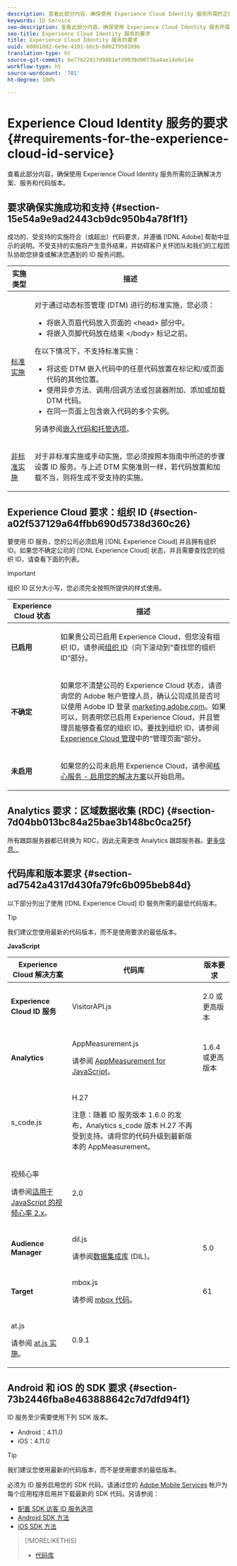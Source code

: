 ```yaml
---
description: 查看此部分内容，确保使用 Experience Cloud Identity 服务所需的正确解决方案、服务和代码版本。
keywords: ID Service
seo-description: 查看此部分内容，确保使用 Experience Cloud Identity 服务所需的正确解决方案、服务和代码版本。
seo-title: Experience Cloud Identity 服务的要求
title: Experience Cloud Identity 服务的要求
uuid: 608b1082-6e9e-4101-b6cb-60027950109b
translation-type: ht
source-git-commit: 6e77622817d9881efd9039d9073ba4ae14e8e14e
workflow-type: ht
source-wordcount: '781'
ht-degree: 100%

---
```



# Experience Cloud Identity 服务的要求{#requirements-for-the-experience-cloud-id-service}

查看此部分内容，确保使用 Experience Cloud Identity 服务所需的正确解决方案、服务和代码版本。

## 要求确保实施成功和支持 {#section-15e54a9e9ad2443cb9dc950b4a78f1f1}

成功的、受支持的实施符合（或超出）代码要求，并遵循 [!DNL Adobe] 帮助中显示的说明。不受支持的实施将产生意外结果，并妨碍客户关怀团队和我们的工程团队协助您排查或解决您遇到的 ID 服务问题。

<table id="table_2216C44AA66248DCAA13BF64BDF2D88A"> 
 <thead> 
  <tr> 
   <th colname="col1" class="entry"> 实施类型 </th> 
   <th colname="col2" class="entry"> 描述 </th> 
  </tr> 
 </thead>
 <tbody> 
  <tr> 
   <td colname="col1"> <p> <a href="../implementation-guides/standard.md#concept-89cd0199a9634fc48644f2d61e3d2445" format="dita" scope="local"> 标准实施</a> </p> </td> 
   <td colname="col2"> <p>对于通过动态标签管理 (DTM) 进行的标准实施，您必须： </p> 
    <ul id="ul_59CDE179566844B494F3068FF6333809"> 
     <li id="li_CCCB6AFC08EE405F94C42216D3CE50AC"> 将嵌入页眉代码放入页面的 <span class="codeph">&lt;head&gt;</span> 部分中。 </li> 
     <li id="li_13962F2CB1764091A84863BE499675A2">将嵌入页脚代码放在结束 <span class="codeph">&lt;/body&gt;</span> 标记之前。 </li> 
    </ul> <p>在以下情况下，不支持标准实施： </p> 
    <ul id="ul_3B62559317ED4C7AA548C3B8DBA281F7"> 
     <li id="li_1F16C6D412944197BEA56BC24730782C"> 将这些 DTM 嵌入代码中的任意代码放置在标记和/或页面代码的其他位置。 </li> 
     <li id="li_05615C01F3A947BBBD41046E68377224"> 使用异步方法、调用/回调方法或包装器附加、添加或加载 DTM 代码。 </li> 
     <li id="li_B2137DFF627B473FA876580449026D2B">在同一页面上包含嵌入代码的多个实例。 </li> 
    </ul> <p>另请参阅<a href="https://docs.adobe.com/content/help/zh-Hans/dtm/using/client-side/deployment.html" format="https" scope="external">嵌入代码和托管选项</a>。 </p> </td> 
  </tr> 
  <tr> 
   <td colname="col1"> <p> <a href="../implementation-guides/implementation-guides.md#section-2c4f2db1f9704315a7cccab6d2e07113" format="dita" scope="local"> 非标准实施 </a> </p> </td> 
   <td colname="col2"> <p>对于非标准实施或手动实施，您必须按照本指南中所述的步骤设置 ID 服务。与上述 DTM 实施准则一样，若代码放置和加载不当，则将生成不受支持的实施。 </p> </td> 
  </tr> 
 </tbody> 
</table>

## Experience Cloud 要求：组织 ID {#section-a02f537129a64ffbb690d5738d360c26}

要使用 ID 服务，您的公司必须启用 [!DNL Experience Cloud] 并且拥有组织 ID。如果您不确定公司的 [!DNL Experience Cloud] 状态，并且需要查找您的组织 ID，请查看下面的列表。

>[!IMPORTANT]
>
>组织 ID 区分大小写，您必须完全按照所提供的样式使用。

<table id="table_6C74B676EB094C568D2439FDCC9A7830"> 
 <thead> 
  <tr> 
   <th colname="col1" class="entry"> Experience Cloud 状态 </th> 
   <th colname="col2" class="entry"> 描述 </th> 
  </tr> 
 </thead>
 <tbody> 
  <tr> 
   <td colname="col1"> <p> <b>已启用</b> </p> </td> 
   <td colname="col2"> <p>如果贵公司已启用 <span class="keyword">Experience Cloud</span>，但您没有组织 ID，请参阅<a href="https://docs.adobe.com/content/help/zh-Hans/core-services/interface/manage-users-and-products/organizations.html" format="https" scope="external">组织 ID</a>（向下滚动到“查找您的组织 ID”<i></i>部分。 </p> </td> 
  </tr> 
  <tr> 
   <td colname="col1"> <p> <b>不确定</b> </p> </td> 
   <td colname="col2"> <p> 如果您不清楚公司的 <span class="keyword">Experience Cloud</span> 状态，请咨询您的 Adobe 帐户管理人员，确认公司成员是否可以使用 Adobe ID 登录 <a href="https://experiencecloud.adobe.com" format="https" scope="external">marketing.adobe.com</a>。如果可以，则表明您已启用 Experience Cloud，并且管理员能够查看您的组织 ID。要找到组织 ID，请参阅 <a href="https://docs.adobe.com/help/zh-Hans/core-services/interface/experience-cloud.html" format="https" scope="external">Experience Cloud 管理</a>中的“管理页面”部分。 </p> </td> 
  </tr> 
  <tr> 
   <td colname="col1"> <p> <b>未启用</b> </p> </td> 
   <td colname="col2"> <p> 如果您的公司未启用 Experience Cloud，请参阅<a href="https://docs.adobe.com/content/help/zh-Hans/core-services/interface/about-core-services/core-services.html" format="https" scope="external">核心服务 - 启用您的解决方案</a>以开始启用。 </p> </td> 
  </tr> 
 </tbody> 
</table>

## Analytics 要求：区域数据收集 (RDC) {#section-7d04bb013bc84a25bae3b148bc0ca25f}

所有跟踪服务器都已转换为 RDC，因此无需更改 Analytics 跟踪服务器。[更多信息...](https://docs.adobe.com/content/help/en/analytics/admin/data-collection/regional-data-collection/regional-data-collection.html)

## 代码库和版本要求 {#section-ad7542a4317d430fa79fc6b095beb84d}

以下部分列出了使用 [!DNL Experience Cloud] ID 服务所需的最低代码版本。

>[!TIP]
>
>我们建议您使用最新的代码版本，而不是使用要求的最低版本。

**JavaScript**

<table id="table_8E773F76DBCB4797A0C117080CA8707C"> 
 <thead> 
  <tr> 
   <th colname="col1" class="entry"> Experience Cloud 解决方案 </th> 
   <th colname="col3" class="entry"> 代码库 </th> 
   <th colname="col4" class="entry"> 版本要求 </th> 
  </tr> 
 </thead>
 <tbody> 
  <tr> 
   <td colname="col1"> <p> <b><span class="keyword"></span>  Experience Cloud ID 服务</b> </p> </td> 
   <td colname="col3"> <p> <span class="codeph"> VisitorAPI.js</span> </p> </td> 
   <td colname="col4"> <p>2.0 或更高版本 </p> </td> 
  </tr> 
  <tr> 
   <td colname="col1" morerows="2"> <p> <b> <span class="keyword"> Analytics </span> </b> </p> </td> 
   <td colname="col3"> <p> <span class="codeph"> AppMeasurement.js</span> </p> <p>请参阅 <a href="https://docs.adobe.com/content/help/zh-Hans/analytics/implementation/js/overview.html" format="https" scope="external">AppMeasurement for JavaScript</a>。 </p> </td> 
   <td colname="col4"> <p>1.6.4 或更高版本 </p> </td> 
  </tr> 
  <tr> 
   <td colname="col3"> <p> <span class="codeph"> s_code.js</span> </p> </td> 
   <td colname="col4"> <p>H.27 </p> <p> <p>注意：<span class="keyword">随着 ID 服务版本 1.6.0 的发布，Analytics</span> s_code 版本 H.27 不再受到支持。请将您的代码升级到最新版本的 AppMeasurement。 </p> </p> </td> 
  </tr> 
  <tr> 
   <td colname="col3"> <p>视频心率 </p> <p>请参阅<a href="https://docs.adobe.com/content/help/zh-Hans/media-analytics/using/media-overview.html" format="https" scope="external">适用于 JavaScript 的视频心率 2.x</a>。 </p> </td> 
   <td colname="col4"> <p>2.0 </p> </td> 
  </tr> 
  <tr> 
   <td colname="col1"> <p> <b> <span class="keyword"> Audience Manager </span> </b> </p> </td> 
   <td colname="col3"> <p> <span class="codeph"> dil.js</span> </p> <p> 请参阅<a href="https://docs.adobe.com/content/help/zh-Hans/audience-manager/user-guide/dil-api/dil-overview.html" format="https" scope="external">数据集成库</a> (DIL)。 </p> </td> 
   <td colname="col4"> <p>5.0 </p></td> 
  </tr> 
  <tr> 
   <td colname="col1" morerows="1"> <p> <b> <span class="keyword"> Target </span> </b> </p> </td> 
   <td colname="col3"> <p> <span class="codeph"> mbox.js</span> </p> <p>请参阅 <a href="https://docs.adobe.com/content/help/zh-Hans/target/using/implement-target/client-side/mbox-implement/mbox-technical.html" format="https" scope="external">mbox 代码</a>。 </p> </td> 
   <td colname="col4"> <p>61 </p> </td> 
  </tr> 
  <tr> 
   <td colname="col3"> <p> <span class="codeph"> at.js</span> </p> <p>请参阅 <a href="https://docs.adobe.com/content/help/zh-Hans/target/using/implement-target/client-side/at-js/how-atjs-works.html" format="https" scope="external">at.js 实施</a>。 </p> </td> 
   <td colname="col4"> <p>0.9.1 </p> </td> 
  </tr> 
 </tbody> 
</table>

## Android 和 iOS 的 SDK 要求 {#section-73b2446fba8e463888642c7d7dfd94f1}

ID 服务至少需要使用下列 SDK 版本。

* Android：4.11.0
* iOS：4.11.0

>[!TIP]
>
>我们建议您使用最新的代码版本，而不是使用要求的最低版本。

必须为 ID 服务启用您的 SDK 代码。请通过您的 [Adobe Mobile Services](https://mobilemarketing.adobe.com/) 帐户为每个应用程序启用并下载最新的 SDK 代码。另请参阅：

* [配置 SDK 访客 ID 服务选项](https://docs.adobe.com/content/help/zh-Hans/mobile-services/using/manage-app-settings-ug/configuring-app/t-config-visitor.html)
* [Android SDK 方法](https://docs.adobe.com/content/help/zh-Hans/mobile-services/android/experience-cloud-android/c-marketing-cloud.html)
* [iOS SDK 方法](https://docs.adobe.com/content/help/zh-Hans/mobile-services/ios/exp-cloud-ios/marketing-cloud.html)

>[!MORELIKETHIS]
>
>* [代码库](../library/library.md#concept-ff27497375644a898d47984aefb21c97)

